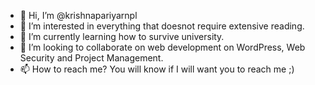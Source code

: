 - 👋 Hi, I’m @krishnapariyarnpl
- 👀 I’m interested in everything that doesnot require extensive reading.
- 🌱 I’m currently learning how to survive university.
- 💞️ I’m looking to collaborate on web development on WordPress, Web Security and Project Management.
- 📫 How to reach me? You will know if I will want you to reach me ;)

<!---
krishnapariyarnpl/krishnapariyarnpl is a ✨ special ✨ repository because its `README.md` (this file) appears on your GitHub profile.
You can click the Preview link to take a look at your changes.
--->
